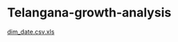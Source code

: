 # Telangana-growth-analysis
[dim_date.csv.xls](https://github.com/user-attachments/files/16398120/dim_date.csv.xls)
